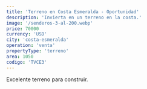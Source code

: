 ```yaml
---
title: 'Terreno en Costa Esmeralda - Oportunidad'
description: 'Invierta en un terreno en la costa.'
image: '/senderos-3-al-200.webp'
price: 70000
currency: 'USD'
city: 'costa-esmeralda'
operation: 'venta'
propertyType: 'terreno'
area: 1050
codigo: 'TVCE3'
---
```


Excelente terreno para construir.
